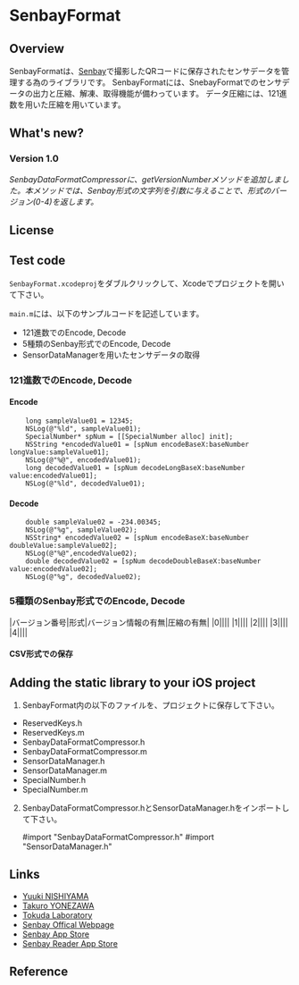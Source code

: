 # SenbayFormat

## Overview
SenbayFormatは、[Senbay](http://www.senbay.info "Senbay")で撮影したQRコードに保存されたセンサデータを管理する為のライブラリです。
SenbayFormatには、SnebayFormatでのセンサデータの出力と圧縮、解凍、取得機能が備わっています。
データ圧縮には、121進数を用いた圧縮を用いています。

## What's new?
### Version 1.0
_SenbayDataFormatCompressorに、getVersionNumberメソッドを追加しました。本メソッドでは、Senbay形式の文字列を引数に与えることで、形式のバージョン(0-4)を返します。_


## License


## Test code
`SenbayFormat.xcodeproj`をダブルクリックして、Xcodeでプロジェクトを開いて下さい。

`main.m`には、以下のサンプルコードを記述しています。

* 121進数でのEncode, Decode
* 5種類のSenbay形式でのEncode, Decode
* SensorDataManagerを用いたセンサデータの取得


### 121進数でのEncode, Decode
#### Encode
        long sampleValue01 = 12345;
        NSLog(@"%ld", sampleValue01);
        SpecialNumber* spNum = [[SpecialNumber alloc] init];
        NSString *encodedValue01 = [spNum encodeBaseX:baseNumber longValue:sampleValue01];
        NSLog(@"%@", encodedValue01);
        long decodedValue01 = [spNum decodeLongBaseX:baseNumber value:encodedValue01];
        NSLog(@"%ld", decodedValue01);

#### Decode
        double sampleValue02 = -234.00345;
        NSLog(@"%g", sampleValue02);
        NSString* encodedValue02 = [spNum encodeBaseX:baseNumber doubleValue:sampleValue02];
        NSLog(@"%@",encodedValue02);
        double decodedValue02 = [spNum decodeDoubleBaseX:baseNumber value:encodedValue02];
        NSLog(@"%g", decodedValue02);


### 5種類のSenbay形式でのEncode, Decode
|バージョン番号|形式|バージョン情報の有無|圧縮の有無|
|0||||
|1||||
|2||||
|3||||
|4||||



#### CSV形式での保存


## Adding the static library to your iOS project
1. SenbayFormat内の以下のファイルを、プロジェクトに保存して下さい。

* ReservedKeys.h
* ReservedKeys.m
* SenbayDataFormatCompressor.h
* SenbayDataFormatCompressor.m
* SensorDataManager.h
* SensorDataManager.m
* SpecialNumber.h
* SpecialNumber.m


2. SenbayDataFormatCompressor.hとSensorDataManager.hをインポートして下さい。

    #import "SenbayDataFormatCompressor.h" 
    #import "SensorDataManager.h"


## Links
* [Yuuki NISHIYAMA](http://www.ht.sfc.keio.ac.jp/~tetujin "Yuuki NISHIYAMA")
* [Takuro YONEZAWA](http://www.ht.sfc.keio.ac.jp/~takuro "Takuro YONEZAWA")
* [Tokuda Laboratory](http://www.ht.sfc.keio.ac.jp "Tokuda Laboratory")
* [Senbay Offical Webpage](http://www.senbay.info "Senbay")
* [Senbay App Store](https://itunes.apple.com/jp/app/id975034760 "App Store")
* [Senbay Reader App Store](https://itunes.apple.com/jp/app/senbay-reader-senbayde-cuo/id975073024?mt=8 "App Store")


## Reference

